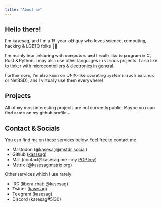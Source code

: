 ```yaml
---
title: "About me"
---
```


## Hello there!
I'm kasesag, and I'm a 19-year-old guy who loves science, computing, hacking & LGBTQ folks 🏳️‍🌈

I'm mainly into tinkiering with computers and I really like to program in C, Rust & Python. I may also use other languages in various projects. I also like to tinker with microcontrollers & electronics in general. 

Furthermore, I'm also keen on UNIX-like operating systems (such as Linux or NetBSD), and I virtually use them everywhere!

## Projects
All of my most interesting projects are not currently public. Maybe you can find some on my github profile...

## Contact & Socials

<p class="socials-info">You can find me on these services below. Feel free to contact me.</p>
<ul class="socials">
	<li>Mastodon (<a rel="me" href="https://mstdn.social/@kasesag" target="blank">@kasesag@mstdn.social</a>)</li>
	<li>Github (<a href="https://github.com/kasesag" target="blank">kasesag</a>)</li>
	<li>Mail (contact@kasesag.me - my <a href="files/kasesag.asc">PGP key</a>)</li>
	<li>Matrix (<a href="https://matrix.to/#/@kasesag:matrix.org">@kasesag:matrix.org</a>)</li>
</ul>

Other services which I use rarely:
<ul class="socials">
	<li>IRC (libera.chat: @kasesag)</li>
	<li>Twitter (<a href="https://twitter.com/kasesag" target="blank">kasesag</a>)</li>
	<li>Telegram (<a href="https://t.me/kasesag" target="blank">kasesag</a>)</li>
	<li>Discord (kasesag#5130)</li>
</ul>